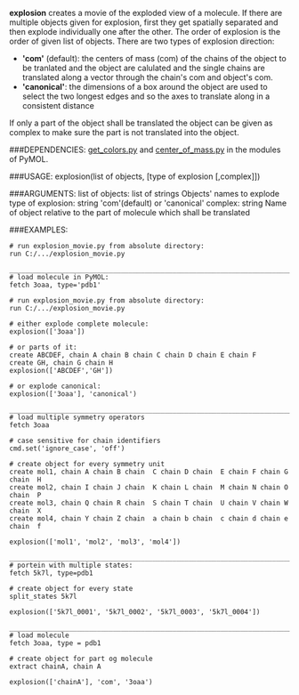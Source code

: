 **explosion** creates a movie of the exploded view of a molecule. 
If there are multiple objects given for explosion, first they get spatially 
separated and then explode individually one after the other. The order of 
explosion is the order of given list of objects.
There are two types of explosion direction:
- **'com'** (default): 	the centers of mass (com) of the chains of the object to be 
					tranlated and the object are calulated and the single chains 
					are translated along a vector through the chain's com and 
					object's com.
- **'canonical'**:		the dimensions of a box around the object are used to select 
					the two longest edges and so the axes to translate along in	
					a consistent distance
					
If only a part of the object shall be translated the object can be given as 
complex to make sure the part is not translated into the object.

###DEPENDENCIES:
[get_colors.py](https://pymolwiki.org/index.php/Get_colors) and 
[center_of_mass.py](https://pymolwiki.org/index.php/Center_of_mass)
in the modules of PyMOL.

###USAGE:
explosion(list of objects, [type of explosion [,complex]])

###ARGUMENTS:
list of objects: 	list of strings 	Objects' names to explode
type of explosion: 	string 				'com'(default) or 'canonical'
complex:			string				Name of object relative to the part of 
											molecule which shall be translated

											
											
										


###EXAMPLES:

	# run explosion_movie.py from absolute directory:
	run C:/.../explosion_movie.py
	
	____________________________________________________________________________
	# load molecule in PyMOL: 
	fetch 3oaa, type='pdb1'
	
	# run explosion_movie.py from absolute directory:
	run C:/.../explosion_movie.py

	# either explode complete molecule:
	explosion(['3oaa'])

	# or parts of it:
	create ABCDEF, chain A chain B chain C chain D chain E chain F
	create GH, chain G chain H
	explosion(['ABCDEF','GH'])
	
	# or explode canonical:
	explosion(['3oaa'], 'canonical')
	
	____________________________________________________________________________
	# load multiple symmetry operators
	fetch 3oaa
	
	# case sensitive for chain identifiers
	cmd.set('ignore_case', 'off')
	
	# create object for every symmetry unit
	create mol1, chain A chain B chain  C chain D chain  E chain F chain G chain  H
	create mol2, chain I chain J chain  K chain L chain  M chain N chain O chain  P
	create mol3, chain Q chain R chain  S chain T chain  U chain V chain W chain  X
	create mol4, chain Y chain Z chain  a chain b chain  c chain d chain e chain  f
	
	explosion(['mol1', 'mol2', 'mol3', 'mol4'])
	
	____________________________________________________________________________
	# portein with multiple states:
	fetch 5k7l, type=pdb1
	
	# create object for every state
	split_states 5k7l
	
	explosion(['5k7l_0001', '5k7l_0002', '5k7l_0003', '5k7l_0004'])
	
	____________________________________________________________________________
	# load molecule
	fetch 3oaa, type = pdb1
	
	# create object for part og molecule
	extract chainA, chain A

	explosion(['chainA'], 'com', '3oaa')
	
	
	
	
	



	
	

